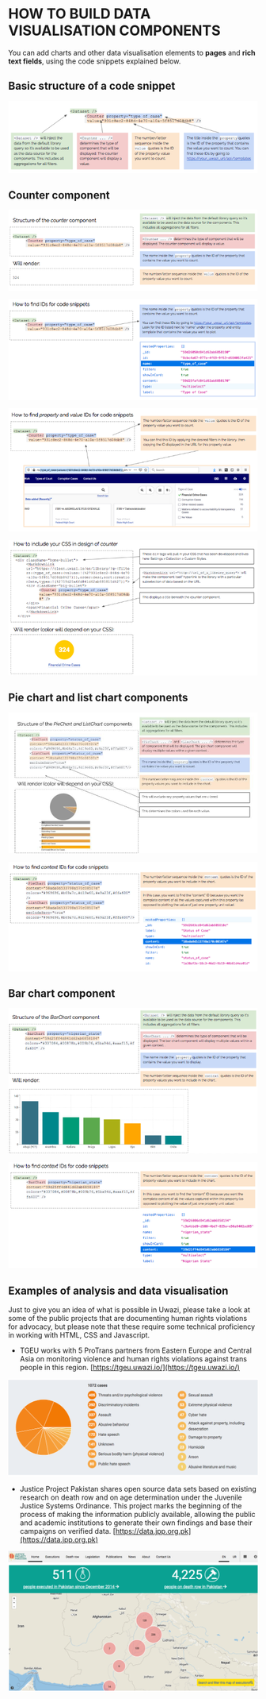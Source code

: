 # HOW TO BUILD DATA VISUALISATION COMPONENTS 

You can add charts and other data visualisation elements to **pages** and **rich text fields**, using the code snippets explained below.

## Basic structure of a code snippet

![image alt text](images/image_73.png)

## Counter component

![image alt text](images/image_74.png)

![image alt text](images/image_75.png)

![image alt text](images/image_76.png)

![image alt text](images/image_77.png)

## Pie chart and list chart components

![image alt text](images/image_78.jpg)

![image alt text](images/image_79.png)

## Bar chart component

![image alt text](images/image_80.png)

![image alt text](images/image_81.png)

## Examples of analysis and data visualisation

Just to give you an idea of what is possible in Uwazi, please take a look at some of the public projects that are documenting human rights violations for advocacy, but please note that these require some technical proficiency in working with HTML, CSS and Javascript.

- TGEU works with 5 ProTrans partners from Eastern Europe and Central Asia on monitoring violence and human rights violations against trans people in this region. [https://tgeu.uwazi.io/](https://tgeu.uwazi.io/)

![image alt text](images/image_82.png)

- Justice Project Pakistan shares open source data sets based on existing research on death row and on age determination under the Juvenile Justice Systems Ordinance. This project marks the beginning of the process of making the information publicly available, allowing the public and academic institutions to generate their own findings and base their campaigns on verified data. [https://data.jpp.org.pk](https://data.jpp.org.pk)

![image alt text](images/image_83.png)
